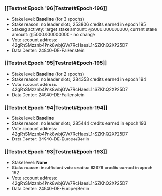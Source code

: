 ### [[Testnet Epoch 196|Testnet#Epoch-196]]
* Stake level: **Baseline** (for 3 epochs)
* Stake reason: no leader slots; 253806 credits earned in epoch 195
* Staking activity: target stake amount: ◎5000.000000000, current stake amount: ◎5000.000000000 - no change
* Vote account address: 42gRnSMzznb4Pnk8wbjGVo7RcHaesL1nSZKhQ2XP25D7
* Data Center: 24940-DE-Falkenstein
### [[Testnet Epoch 195|Testnet#Epoch-195]]
* Stake level: **Baseline** (for 2 epochs)
* Stake reason: no leader slots; 284353 credits earned in epoch 194
* Vote account address: 42gRnSMzznb4Pnk8wbjGVo7RcHaesL1nSZKhQ2XP25D7
* Data Center: 24940-DE-Falkenstein
### [[Testnet Epoch 194|Testnet#Epoch-194]]
* Stake level: **Baseline**
* Stake reason: no leader slots; 285444 credits earned in epoch 193
* Vote account address: 42gRnSMzznb4Pnk8wbjGVo7RcHaesL1nSZKhQ2XP25D7
* Data Center: 24940-DE-Europe/Berlin
### [[Testnet Epoch 193|Testnet#Epoch-193]]
* Stake level: **None**
* Stake reason: insufficient vote credits: 82678 credits earned in epoch 192
* Vote account address: 42gRnSMzznb4Pnk8wbjGVo7RcHaesL1nSZKhQ2XP25D7
* Data Center: 24940-DE-Europe/Berlin